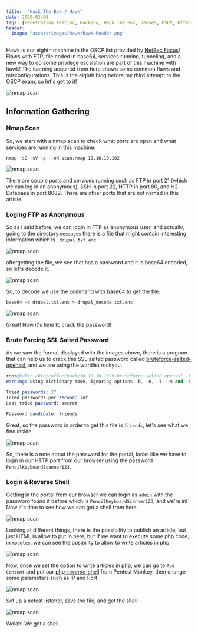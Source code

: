 ```yaml
---
title:  "Hack The Box / Hawk"
date: 2020-02-04
tags: [Penetration Testing, Hacking, Hack The Box, Jeeves, OSCP, Offensive Security]
header: 
  image: "assets/images/hawk/hawk-header.png"
---
```

Hawk is our eighth machine in the OSCP list provided by [NetSec Focus](https://www.netsecfocus.com/)! Flaws with FTP, file coded in base64, services running, tunneling, and a new way to do some privilege escalation are part of this machine with hawk! The learning acquired from here shows some common flaws and misconfigurations. This is the eighth blog before my third attempt to the OSCP exam, so let's get to it!

<img src="{{ site.url }}{{ site.baseurl }}/assets/images/hawk/list.jpg" alt="nmap scan">

## Information Gathering


### Nmap Scan
So, we start with a nmap scan to check what ports are open and what services are running in this machine.
```
nmap -sC -sV -p- -oN scan.nmap 10.10.10.102
```
<img src="{{ site.url }}{{ site.baseurl }}/assets/images/hawk/nmap.png" alt="nmap scan">

There are couple ports and services running such as FTP in port 21 (which we can log in an anonymous), SSH in port 22, HTTP in port 80, and H2 Database in port 8082. There are other ports that are not named in this article.

### Loging FTP as Anonymous
So as I said before, we can login in FTP as anonymous user, and actually, going to the directory ```messages``` there is a file that might contain interesting information which is  ```.drupal.txt.enc```

<img src="{{ site.url }}{{ site.baseurl }}/assets/images/hawk/ftp.png" alt="nmap scan">

aftergetting the file, we see that has a password and it is base64 encoded, so let's decode it. 

<img src="{{ site.url }}{{ site.baseurl }}/assets/images/hawk/ftp-gotten.png" alt="nmap scan">

So, to decode we use the command with [base64](https://linux.die.net/man/1/base64) to get the file.
```
base64 -d drupal.txt.enc > drupal_decode.txt.enc
```
<img src="{{ site.url }}{{ site.baseurl }}/assets/images/hawk/decode.png" alt="nmap scan">

Great! Now it's time to crack the password!

### Brute Forcing SSL Salted Password

As we saw the format displayed with the images above, there is a program that can help us to crack this SSL salted password called [bruteforce-salted-openssl](https://github.com/glv2/bruteforce-salted-openssl), and we are using the wordlist rockyou. 
~~~ s
root@kali:~/htb/coffee/hawk/10.10.10.102# bruteforce-salted-openssl -t 6 -f /usr/share/wordlists/rockyou.txt -d sha256 drupal_decode.txt.enc
Warning: using dictionary mode, ignoring options -b, -e, -l, -m and -s.

Tried passwords: 27
Tried passwords per second: inf
Last tried password: secret

Password candidate: friends
~~~

Great, so the password in order to get this file is ```friends```, let's see what we find inside. 

<img src="{{ site.url }}{{ site.baseurl }}/assets/images/hawk/cracked.png" alt="nmap scan">

So, there is a note about the password for the portal, looks like we have to login in our HTTP port from our browser using the password  ```PencilKeyboardScanner123```.

### Login & Reverse Shell

Getting in the portal from our browser we can login as ```admin``` with the password found it before which is ```PencilKeyboardScanner123```, and we're in! Now it's time to see how we can get a shell from here.

<img src="{{ site.url }}{{ site.baseurl }}/assets/images/hawk/got-admin.png" alt="nmap scan">

Looking at different things, there is the possibility to publish an article, but just HTML is allow to put in here, but if we want to execute some php code, in ```modules```, we can see the posibility to allow to write articles in php. 

<img src="{{ site.url }}{{ site.baseurl }}/assets/images/hawk/modules.png" alt="nmap scan">

Now, once we set the option to write articles in php, we can go to ```Add Content``` and put our [php-reverse-shell](http://pentestmonkey.net/tools/web-shells/php-reverse-shell) from Pentest Monkey, then change some parameters such as IP and Port. 

<img src="{{ site.url }}{{ site.baseurl }}/assets/images/hawk/before-shell.png" alt="nmap scan">

Set up a netcat listener, save the file, and get the shell!

<img src="{{ site.url }}{{ site.baseurl }}/assets/images/hawk/shell-gotten.png" alt="nmap scan">

Wolah! We got a shell. 